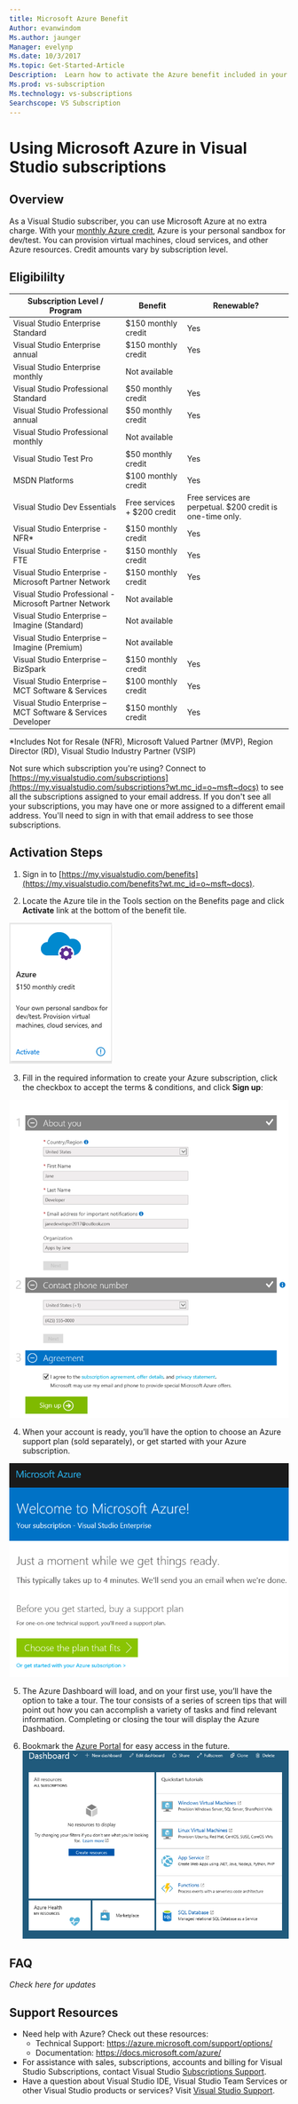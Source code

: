 ```yaml
---
title: Microsoft Azure Benefit 
Author: evanwindom
Ms.author: jaunger
Manager: evelynp
Ms.date: 10/3/2017
Ms.topic: Get-Started-Article
Description:  Learn how to activate the Azure benefit included in your Visual Studio subscription.
Ms.prod: vs-subscription
Ms.technology: vs-subscriptions
Searchscope: VS Subscription
---
```


# Using Microsoft Azure in Visual Studio subscriptions

## Overview
As a Visual Studio subscriber, you can use Microsoft Azure at no extra charge.  With your [monthly Azure credit](https://azure.microsoft.com/pricing/member-offers/msdn-benefits-details/), Azure is your personal sandbox for dev/test.  You can provision virtual machines, cloud services, and other Azure resources.  Credit amounts vary by subscription level. 

## Eligibililty 

| Subscription Level / Program                                 | Benefit                     | Renewable?                                                   |
|--------------------------------------------------------------|-----------------------------|--------------------------------------------------------------|
| Visual Studio Enterprise Standard                            | $150 monthly credit         |   Yes                                                        |
| Visual Studio Enterprise annual                              | $150 monthly credit         |   Yes                                                        |
| Visual Studio Enterprise monthly                             | Not available               |                                                              |
| Visual Studio Professional Standard                          | $50 monthly credit          |   Yes                                                        |
| Visual Studio Professional annual                            | $50 monthly credit          |   Yes                                                        | 
| Visual Studio Professional monthly                           | Not available               |                                                              |
| Visual Studio Test Pro                                       | $50 monthly credit          |   Yes                                                        |
| MSDN Platforms                                               | $100 monthly credit         |   Yes                                                        |
| Visual Studio Dev Essentials                                 | Free services + $200 credit | Free services are perpetual.  $200 credit is one-time only.  |
| Visual Studio Enterprise - NFR*                              | $150 monthly credit         |   Yes                                                        |
| Visual Studio Enterprise - FTE                               | $150 monthly credit         |   Yes                                                        |
| Visual Studio Enterprise - Microsoft Partner Network         | $150 monthly credit         |   Yes                                                        |
| Visual Studio Professional - Microsoft Partner Network       | Not available               |                                                              |
| Visual Studio Enterprise – Imagine (Standard)                | Not available               |                                                              |
| Visual Studio Enterprise – Imagine (Premium)                 | Not available               |                                                              |
| Visual Studio Enterprise – BizSpark                          | $150 monthly credit         |   Yes                                                        |
| Visual Studio Enterprise – MCT Software & Services           | $100 monthly credit         |   Yes                                                        |
| Visual Studio Enterprise – MCT Software & Services Developer | $150 monthly credit         |   Yes                                                        |
*Includes Not for Resale (NFR), Microsoft Valued Partner (MVP), Region Director (RD), Visual Studio Industry Partner (VSIP)  

Not sure which subscription you're using?  Connect to [https://my.visualstudio.com/subscriptions](https://my.visualstudio.com/subscriptions?wt.mc_id=o~msft~docs) to see all the subscriptions assigned to your email address. If you don't see all your subscriptions, you may have one or more assigned to a different email address.  You'll need to sign in with that email address to see those subscriptions. 

## Activation Steps

1.  Sign in to [https://my.visualstudio.com/benefits](https://my.visualstudio.com/benefits?wt.mc_id=o~msft~docs).

2.  Locate the Azure tile in the Tools section on the Benefits page and click **Activate** link at the bottom of the benefit tile.   

![Azure Tile](_img\vs-azure\vs-azure-tile.png)

3.	Fill in the required information to create your Azure subscription, click the checkbox to accept the terms & conditions, and click **Sign up**: 

![Azure Sign-up](_img\vs-azure\vs-azure-sign-up-cropped.png)

4.	When your account is ready, you’ll have the option to choose an Azure support plan (sold separately), or get started with your Azure subscription.  

![Azure Getting Ready](_img\vs-azure\vs-azure-getting-ready-cropped.png)
    
5.	The Azure Dashboard will load, and on your first use, you’ll have the option to take a tour.  The tour consists of a series of screen tips that will point out how you can accomplish a variety of tasks and find relevant information.  Completing or closing the tour will display the Azure Dashboard. 

6.	Bookmark the [Azure Portal](https://portal.azure.com) for easy access in the future.
![Azure Dashboard](_img\vs-azure\vs-azure-dashboard-cropped.png)

## FAQ
*Check here for updates*

## Support Resources
-  Need help with Azure?  Check out these resources:
    - Technical Support: https://azure.microsoft.com/support/options/ 
    - Documentation: https://docs.microsoft.com/azure/ 
-  For assistance with sales, subscriptions, accounts and billing for Visual Studio Subscriptions, contact Visual Studio [Subscriptions Support](https://www.visualstudio.com/subscriptions/support/).
-  Have a question about Visual Studio IDE, Visual Studio Team Services or other Visual Studio products or services?  Visit [Visual Studio Support](https://www.visualstudio.com/support/). 
